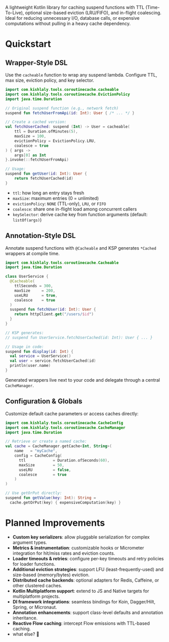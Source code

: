 A lightweight Kotlin library for caching suspend functions with TTL (Time-To-Live), optional size-based eviction (LRU/FIFO), and in-flight coalescing. Ideal for reducing unnecessary I/O, database calls, or expensive computations without pulling in a heavy cache dependency.

# Quickstart

## Wrapper-Style DSL
Use the `cacheable` function to wrap any suspend lambda. Configure TTL, max size, eviction policy, and key selector.
```kotlin
import com.kishlaly.tools.coroutinecache.cacheable
import com.kishlaly.tools.coroutinecache.EvictionPolicy
import java.time.Duration

// Original suspend function (e.g., network fetch)
suspend fun fetchUserFromApi(id: Int): User { /* ... */ }

// Create a cached version:
val fetchUserCached: suspend (Int) -> User = cacheable(
    ttl = Duration.ofMinutes(5),
    maxSize = 100,
    evictionPolicy = EvictionPolicy.LRU,
    coalesce = true
) { args ->
    args[0] as Int
}.invoke(::fetchUserFromApi)

// Usage:
suspend fun getUser(id: Int): User {
    return fetchUserCached(id)
}
```

* `ttl`: how long an entry stays fresh
* `maxSize`: maximum entries (0 = unlimited)
* `evictionPolicy`: `NONE` (TTL-only), `LRU`, or `FIFO`
* `coalesce`: share one in-flight load among concurrent callers
* `keySelector`: derive cache key from function arguments (default: `listOf(args)`)

## Annotation-Style DSL

Annotate suspend functions with `@Cacheable` and KSP generates `*Cached` wrappers at compile time.
```kotlin
import com.kishlaly.tools.coroutinecache.Cacheable
import java.time.Duration

class UserService {
  @Cacheable(
    ttlSeconds = 300,
    maxSize     = 200,
    useLRU      = true,
    coalesce    = true
  )
  suspend fun fetchUser(id: Int): User {
    return httpClient.get("/users/$id")
  }
}

// KSP generates:
// suspend fun UserService.fetchUserCached(id: Int): User { ... }

// Usage in code:
suspend fun display(id: Int) {
  val service = UserService()
  val user = service.fetchUserCached(id)
  println(user.name)
}
```

Generated wrappers live next to your code and delegate through a central `CacheManager`.

## Configuration & Globals

Customize default cache parameters or access caches directly:
```kotlin
import com.kishlaly.tools.coroutinecache.CacheConfig
import com.kishlaly.tools.coroutinecache.CacheManager
import java.time.Duration

// Retrieve or create a named cache:
val cache = CacheManager.getCache<Int, String>(
    name   = "myCache",
    config = CacheConfig(
      ttl            = Duration.ofSeconds(60),
      maxSize        = 50,
      useLRU         = false,
      coalesce       = true
    )
)

// Use getOrPut directly:
suspend fun getValue(key: Int): String =
  cache.getOrPut(key) { expensiveComputation(key) }
```

# Planned Improvements

* **Custom key serializers**: allow pluggable serialization for complex argument types.
* **Metrics & instrumentation**: customizable hooks or Micrometer integration for hit/miss rates and eviction counts.
* **Loader timeouts & retries**: configure per-key timeouts and retry policies for loader functions.
* **Additional eviction strategies**: support LFU (least-frequently-used) and size-based (memory/bytes) eviction.
* **Distributed cache backends**: optional adapters for Redis, Caffeine, or other clustered caches.
* **Kotlin Multiplatform support**: extend to JS and Native targets for multiplatform projects.
* **DI framework integrations**: seamless bindings for Koin, Dagger/Hilt, Spring, or Micronaut.
* **Annotation enhancements**: support class-level defaults and annotation inheritance.
* **Reactive Flow caching**: intercept Flow emissions with TTL-based caching.
* what else? 🤔
